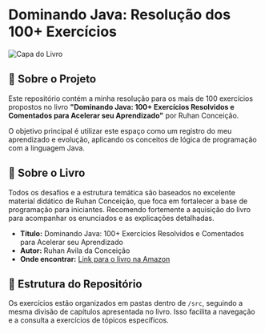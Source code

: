 # Dominando Java: Resolução dos 100+ Exercícios

![Capa do Livro](https://m.media-amazon.com/images/I/71tpIALjfpL._SY425_.jpg)

## 🎯 Sobre o Projeto

Este repositório contém a minha resolução para os mais de 100 exercícios propostos no livro **"Dominando Java: 100+ Exercícios Resolvidos e Comentados para Acelerar seu Aprendizado"** por Ruhan Conceição.

O objetivo principal é utilizar este espaço como um registro do meu aprendizado e evolução, aplicando os conceitos de lógica de programação com a linguagem Java.

## 📖 Sobre o Livro

Todos os desafios e a estrutura temática são baseados no excelente material didático de Ruhan Conceição, que foca em fortalecer a base de programação para iniciantes. Recomendo fortemente a aquisição do livro para acompanhar os enunciados e as explicações detalhadas.

* **Título:** Dominando Java: 100+ Exercícios Resolvidos e Comentados para Acelerar seu Aprendizado
* **Autor:** Ruhan Avila da Conceição
* **Onde encontrar:** [Link para o livro na Amazon](https://www.amazon.com.br/Dominando-Java-Exerc%C3%ADcios-Aprendizado-Programa%C3%A7%C3%A3o-ebook/dp/B0C5SRX78F)

## 📂 Estrutura do Repositório

Os exercícios estão organizados em pastas dentro de `/src`, seguindo a mesma divisão de capítulos apresentada no livro. Isso facilita a navegação e a consulta a exercícios de tópicos específicos.
